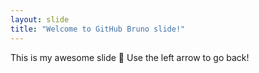 ```yaml
---
layout: slide
title: "Welcome to GitHub Bruno slide!"
---
```

This is my awesome slide :tada:
Use the left arrow to go back!
